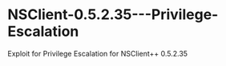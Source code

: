 # NSClient-0.5.2.35---Privilege-Escalation
Exploit for Privilege Escalation for NSClient++  0.5.2.35
